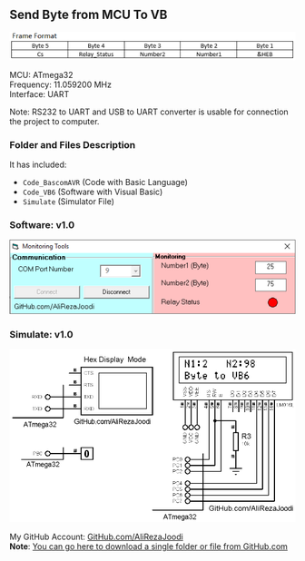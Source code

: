## Send Byte from MCU To VB
![](Frame%20Format.png)

MCU:        ATmega32  
Frequency:  11.059200 MHz     
Interface:  UART

Note: RS232 to UART and USB to UART converter is usable for connection the project to computer.

### Folder and Files Description
It has included:
- `Code_BascomAVR` (Code with Basic Language)
- `Code_VB6` (Software with Visual Basic)
- `Simulate` (Simulator File)

### Software: v1.0
![](Code_VB6/v1.0.png)

### Simulate: v1.0
![](Simulate/v1.0.png)

My GitHub Account: [GitHub.com/AliRezaJoodi](https://github.com/AliRezaJoodi)  
**Note**: [You can go here to download a single folder or file from GitHub.com](https://minhaskamal.github.io/DownGit/#/home)
